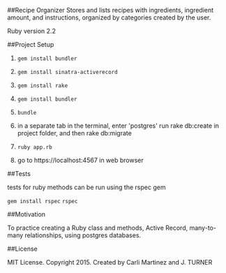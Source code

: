 ##Recipe Organizer
Stores and lists recipes with ingredients, ingredient amount, and instructions, organized by categories created by the user.

Ruby version 2.2

##Project Setup

1. `gem install bundler`
2. `gem install sinatra-activerecord`
3. `gem install rake`
4. `gem install bundler`
5.   `bundle`
6. in a separate tab in the terminal, enter 'postgres'
    run rake db:create in project folder, and then rake db:migrate
7.   `ruby app.rb`

8. go to https://localhost:4567 in web browser

##Tests

tests for ruby methods can be run using the rspec gem

`gem install rspec`
`rspec`

##Motivation

To practice creating a Ruby class and methods, Active Record, many-to-many relationships, using postgres databases.

##License

MIT License. Copyright 2015. Created by Carli Martinez and J. TURNER
